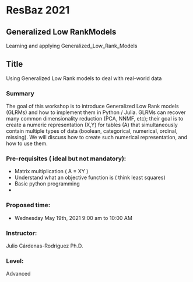 # ResBaz 2021 
## Generalized Low RankModels
Learning and applying  Generalized_Low_Rank_Models

## Title
Using Generalized Low Rank models to deal with real-world data

### Summary
The goal of this workshop is to introduce Generalized Low Rank models (GLRMs) and how to implement them in Python / Julia.
GLRMs can recover many common dimensionality reduction (PCA, NNMF, etc); their goal is to create a numeric representation (X,Y) for tables (A) that simultaneously contain multiple types of data (boolean, categorical, numerical, ordinal, missing). We will discuss how to create such numerical representation, and how to use them.

### Pre-requisites ( ideal but not mandatory):
-	Matrix multiplication ( A = XY )
-	Understand what an objective function is ( think least squares)
-	Basic python programming
-	
### Proposed time:
- Wednesday May 19th, 2021 9:00 am to 10:00 AM

### Instructor:

Julio Cárdenas-Rodríguez Ph.D.

### Level: 
Advanced
